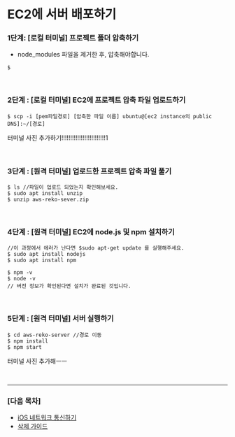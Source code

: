 # EC2에 서버 배포하기

### 1단계: [로컬 터미널] 프로젝트 폴더 압축하기

* node_modules 파일을 제거한 후, 압축해야합니다.

```
$ 
```

<br/>

### 2단계 : [로컬 터미널] EC2에 프로젝트 압축 파일 업로드하기

```
$ scp -i [pem파일경로] [압축한 파일 이름] ubuntu@[ec2 instance의 public DNS]:~/[경로]
```

터미널 사진 추가하기!!!!!!!!!!!!!!!!!!!!!!!!!1

<br/>

### 3단계 : [원격 터미널] 업로드한 프로젝트 압축 파일 풀기

```
$ ls //파일이 업로드 되었는지 확인해보세요.
$ sudo apt install unzip
$ unzip aws-reko-sever.zip
```

<br/>

### 4단계 : [원격 터미널] EC2에 node.js 및 npm 설치하기

```
//이 과정에서 에러가 난다면 $sudo apt-get update 를 실행해주세요.
$ sudo apt install nodejs
$ sudo apt install npm

$ npm -v
$ node -v
// 버전 정보가 확인된다면 설치가 완료된 것입니다.
```

<br/>

### 5단계 : [원격 터미널] 서버 실행하기

```
$ cd aws-reko-server //경로 이동
$ npm install
$ npm start
```

터미널 사진 추가해ㅡㅡ

<br/>

-----

### [다음 목차]

- [iOS 네트워크 통신하기](https://github.com/kyeahen/ExpressionRekognitionMusicService/blob/master/Guide/iOS%20%EB%84%A4%ED%8A%B8%EC%9B%8C%ED%82%B9%20%ED%86%B5%EC%8B%A0%ED%95%98%EA%B8%B0.md)
- [삭제 가이드]()
